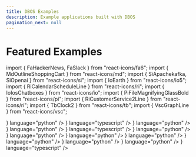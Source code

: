 ```yaml
---
title: DBOS Examples
description: Example applications built with DBOS
pagination_next: null
---
```


# Featured Examples

import { FaHackerNews, FaSlack } from "react-icons/fa6";
import { MdOutlineShoppingCart } from "react-icons/md";
import { SiApachekafka, SiOpenai } from "react-icons/si";
import { IoEarth } from "react-icons/io5";
import { RiCalendarScheduleLine } from "react-icons/ri";
import { IoIosChatboxes } from "react-icons/io";
import { PiFileMagnifyingGlassBold } from "react-icons/pi";
import { RiCustomerService2Line } from "react-icons/ri";
import { TbClock2 } from "react-icons/tb";
import { VscGraphLine } from "react-icons/vsc";

  <section className="row list">
  <CardLink
    label="Fault-Tolerant Checkout"
    href="python/examples/widget-store"
    description="Use DBOS durable workflows to build an online storefront that's resilient to any failure."
    index="1"
    icon={<MdOutlineShoppingCart color="white" size={50}/>}
    language="python"
  />
  <CardLink
    label="DBOS Task Scheduler"
    href="typescript/examples/task-scheduler"
    description="Use DBOS + Next.js to reliably schedule tasks in the cloud."
    index="1"
    icon={<RiCalendarScheduleLine color="white" size={50}/>}
    language="typescript"
  />
  <CardLink
    label="Document Ingestion Pipeline"
    href="python/examples/document-detective"
    description="Use DBOS to build a reliable and scalable document ingestion pipeline."
    index="2"
    icon={<PiFileMagnifyingGlassBold  color="white" size={50}/>}
    language="python"
  />
  <CardLink
    label="Stock Tracker"
    href="python/examples/stock-tracker"
    description="Use DBOS to track stock prices and receive alerts when they cross a certain threshold."
    index="3"
    icon={<VscGraphLine color="white" size={50}/>}
    language="python"
  />
  <CardLink
    label="Kafka Alert Queue"
    href="typescript/examples/kafka-alert-queue"
    description="Use DBOS and Kafka to create an alerts management application that handles each alert exactly once."
    index="4"
    icon={<SiApachekafka color="white" size={50}/>}
    language="typescript"
  />
  <CardLink
    label="Scheduled Reminders"
    href="python/examples/scheduled-reminders"
    description="Use DBOS to build and deploy an app that schedules reminder emails for any day in the future."
    index="5"
    icon={<RiCalendarScheduleLine color="white" size={50}/>}
    language="python"
  />
  <CardLink
    label="Hacker News Bot"
    href="python/examples/hacker-news-bot"
    description="Use DBOS to deploy a scheduled job that regularly searches Hacker News for comments about serverless computing and posts them to Slack."
    index="7"
    icon={<FaHackerNews color="white" size={50} />}
    language="python"
  />
  <CardLink
    label="Reliable Customer Service Agent"
    href="python/examples/customer-service"
    description="Use DBOS and LangGraph to build a reliable AI-powered customer service agent."
    index="8"
    icon={<RiCustomerService2Line color="white" size={50}/>}
    language="python"
  />
  <CardLink
    label="AI-Powered Slackbot"
    href="python/examples/rag-slackbot"
    description="Use DBOS and LlamaIndex to build an AI-powered Slackbot that uses RAG to answer questions about previous Slack conversations."
    index="9"
    icon={<FaSlack color="white" size={50}/>}
    language="python"
  />
  <CardLink
    label="LLM-Powered Chatbot"
    href="python/examples/chatbot"
    description="Build a chatbot with DBOS and LangChain, then serverlessly deploy it to DBOS Cloud 50x cheaper than on AWS."
    index="10"
    icon={<IoIosChatboxes color="white" size={50}/>}
    language="python"
  />
  <CardLink
    label="Earthquake Tracker"
    href="python/examples/earthquake-tracker"
    description="Use DBOS to build a real-time earthquake dashboard by streaming data from the USGS into Postgres, then visualizing it with Streamlit."
    index="11"
    icon={<IoEarth color="white" size={50}/>}
    language="python"
  />
  <CardLink
    label="Cloud Cron Quickstart"
    href="python/examples/cron-starter"
    description="Use DBOS to write a cron job in just six lines of code and host it in the cloud with a single command."
    index="11"
    icon={<TbClock2 color="white" size={50}/>}
    language="python"
  />
  <CardLink
    label="Fault-Tolerant Checkout"
    href="typescript/examples/checkout-tutorial"
    description="Use DBOS durable workflows to build an online storefront that's resilient to any failure."
    index="1"
    icon={<MdOutlineShoppingCart color="white" size={50}/>}
    language="typescript"
  />
  </section>
